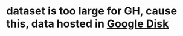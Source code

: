 # dataset is too large for GH, cause this, data hosted in [Google Disk](https://drive.google.com/drive/folders/1tYAUDre-SOWwvsDDXCcfNeYhRv4uwTmQ?usp=sharing)

